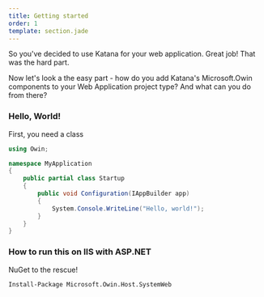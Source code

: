 ```yaml
---
title: Getting started
order: 1
template: section.jade
---
```


So you've decided to use Katana for your web application. Great job! That was the hard part.

Now let's look a the easy part - how do you add Katana's Microsoft.Owin components to your Web Application project type? And what can you do from there?

### Hello, World!

First, you need a class

```csharp
using Owin;

namespace MyApplication
{
    public partial class Startup
    {
        public void Configuration(IAppBuilder app)
        {
            System.Console.WriteLine("Hello, world!");
        }
    }
}
```

### How to run this on IIS with ASP.NET

NuGet to the rescue!

```
Install-Package Microsoft.Owin.Host.SystemWeb
```

